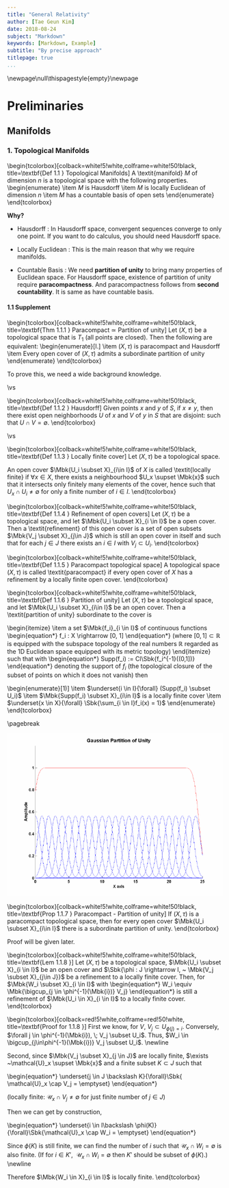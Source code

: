 ```yaml
---
title: "General Relativity"
author: [Tae Geun Kim]
date: 2018-08-24
subject: "Markdown"
keywords: [Markdown, Example]
subtitle: "By precise approach"
titlepage: true
...
```



\newpage\null\thispagestyle{empty}\newpage

# Preliminaries

## Manifolds

### 1. Topological Manifolds

\begin{tcolorbox}[colback=white!5!white,colframe=white!50!black, title=\textbf{Def 1.1 } Topological Manifolds]
  A \textit{manifold} $M$ of dimension $n$ is a topological space with the following properties.
  \begin{enumerate}
    \item $M$ is Hausdorff
    \item $M$ is locally Euclidean of dimension $n$
    \item $M$ has a countable basis of open sets
  \end{enumerate}
\end{tcolorbox}

**Why?**

* Hausdorff : In Hausdorff space, convergent sequences converge to only one point.
If you want to do calculus, you should need Hausdorff space.

* Locally Euclidean : This is the main reason that why we require manifolds.

* Countable Basis : We need **partition of unity** to bring many properties of Euclidean space.
For Hausdorff space, existence of partition of unity require **paracompactness**.
And paracompactness follows from **second countability**. It is same as have countable basis.

#### 1.1 Supplement

\begin{tcolorbox}[colback=white!5!white,colframe=white!50!black, title=\textbf{Thm 1.1.1 } Paracompact $\simeq$ Partition of unity]
  Let $(X, \tau)$ be a topological space that is $T_1$ (all points are closed). Then the following are equivalent:
  \begin{enumerate}[I.]
    \item $(X,\tau)$ is paracompact and Hausdorff
    \item Every open cover of $(X, \tau)$ admits a subordinate partition of unity
  \end{enumerate}
\end{tcolorbox}

To prove this, we need a wide background knowledge.

\vs

\begin{tcolorbox}[colback=white!5!white,colframe=white!50!black, title=\textbf{Def 1.1.2 } Hausdorff]
  Given points $x$ and $y$ of $S$, if $x\neq y$, then there exist open neighborhoods $U$ of $x$ and $V$ of $y$ in $S$
  that are disjoint: such that $U \cap V = \emptyset$.
\end{tcolorbox}

\vs

\begin{tcolorbox}[colback=white!5!white,colframe=white!50!black, title=\textbf{Def 1.1.3 } Locally finite cover]
  Let $(X, \tau)$ be a topological space.

  An open cover $\Mbk{U_i \subset X}_{i\in I}$ of $X$ is called \textit{locally finite} if $\forall x \in X$,
  there exists a neighbourhood $U_x \supset \Mbk{x}$ such that it intersects only finitely many elements of the cover,
  hence such that $U_x \cap U_i \neq \emptyset$ for only a finite number of $i\in I$.
\end{tcolorbox}

\begin{tcolorbox}[colback=white!5!white,colframe=white!50!black, title=\textbf{Def 1.1.4 } Refinement of open covers]
  Let $(X, \tau)$ be a topological space, and let $\Mbk{U_i \subset X}_{i \in I}$ be a open cover.
  Then a \textit{refinement} of this open cover is a set of open subsets $\Mbk{V_j \subset X}_{j\in J}$
  which is still an open cover in itself and such that for each $j\in J$ there exists an $i \in I$ with $V_j \subset U_i$.
\end{tcolorbox}

\begin{tcolorbox}[colback=white!5!white,colframe=white!50!black, title=\textbf{Def 1.1.5 } Paracompact topological space]
  A topological space $(X, \tau)$ is called \textit{paracompact} if every open cover of $X$
  has a refinement by a locally finite open cover.
\end{tcolorbox}

\begin{tcolorbox}[colback=white!5!white,colframe=white!50!black, title=\textbf{Def 1.1.6 } Partition of unity]
  Let $(X, \tau)$ be a topological space, and let $\Mbk{U_i \subset X}_{i\in I}$ be an open cover.
  Then a \textit{partition of unity} subordinate to the cover is

  \begin{itemize}
    \item a set $\Mbk{f_i}_{i \in I}$ of continuous functions
    \begin{equation*}
      f_i : X \rightarrow [0, 1]
    \end{equation*}
    (where $[0,1] \subset \mathbb{R}$ is equipped with the subspace topology of the real numbers
    $\mathbb{R}$ regarded as the 1D Euclidean space equipped with its metric topology)
  \end{itemize}
  such that with
  \begin{equation*}
    Supp(f_i) := Cl\Sbk{f_i^{-1}((0,1])}
  \end{equation*}
  denoting the support of $f_i$ (the topological closure of the
  subset of points on which it does not vanish) then
  
  \begin{enumerate}[1)]
    \item $\underset{i \in I}{\forall} (Supp(f_i) \subset U_i)$
    \item $\Mbk{Supp(f_i) \subset X}_{i\in I}$ is a locally finite cover
    \item $\underset{x \in X}{\forall} \Sbk{\sum_{i \in I}f_i(x) = 1}$
  \end{enumerate}
\end{tcolorbox}

\pagebreak

![Gaussian Partition of Unity](gaussian_pou.png)

\begin{tcolorbox}[colback=white!5!white,colframe=white!50!black, title=\textbf{Prop 1.1.7 } Paracompact - Partition of unity]
  If $(X, \tau)$ is a paracompact topological space, then for every open cover $\Mbk{U_i \subset X}_{i\in I}$
  there is a subordinate partition of unity.
\end{tcolorbox}

Proof will be given later.

\begin{tcolorbox}[colback=white!5!white,colframe=white!50!black, title=\textbf{Lem 1.1.8 }]
  Let $(X, \tau)$ be a topological space, $\Mbk{U_i \subset X}_{i \in I}$ be an open cover
  and $\Sbk{\phi : J \rightarrow I, ~ \Mbk{V_j \subset X}_{j\in J}}$ be a refinement to a locally finite cover. 
  Then, for $\Mbk{W_i \subset X}_{i \in I}$ with
  \begin{equation*}
    W_i \equiv \Mbk{\bigcup_{j \in \phi^{-1}(\Mbk{i})} V_j}
  \end{equation*}
  is still a refinement of $\Mbk{U_i \in X}_{i \in I}$ to a locally finite cover.
\end{tcolorbox}

\begin{tcolorbox}[colback=red!5!white,colframe=red!50!white, title=\textbf{Proof for 1.1.8 }]
  First we know, for $V$, $V_j \subset U_{\phi(j)=i}$.
  Conversely, $\forall j \in \phi^{-1}(\Mbk{i}), \; V_j \subset U_i$.
  Thus, $W_i \in \bigcup_{j\in\phi^{-1}(\Mbk{i})} V_j \subset U_i$.
  \newline

  Second, since $\Mbk{V_j \subset X}_{j \in J}$ are locally finite,
  $\exists ~\mathcal{U}_x \supset \Mbk{x}$ and a finite subset $K \subset J$ such that

  \begin{equation*}
    \underset{j \in J \backslash K}{\forall}\Sbk{
      \mathcal{U}_x \cap V_j = \emptyset}
  \end{equation*}

  (locally finite: $\mathcal{U}_x \cap V_j \neq \emptyset$ for just finite number of $j \in J$)

  Then we can get by construction,

  \begin{equation*}
    \underset{i \in I\backslash \phi(K)}{\forall}\Sbk{\mathcal{U}_x \cap W_i = \emptyset}
  \end{equation*}

  Since $\phi(K)$ is still finite, we can find the number of $i$ such that $\mathcal{U}_x \cap W_i = \emptyset$ is also finite.
  (If for $i \in K',~$ $\mathcal{U}_x \cap W_i = \emptyset$ then $K'$ should be subset of $\phi(K)$.)
  \newline

  Therefore $\Mbk{W_i \in X}_{i \in I}$ is locally finite.
\end{tcolorbox}

